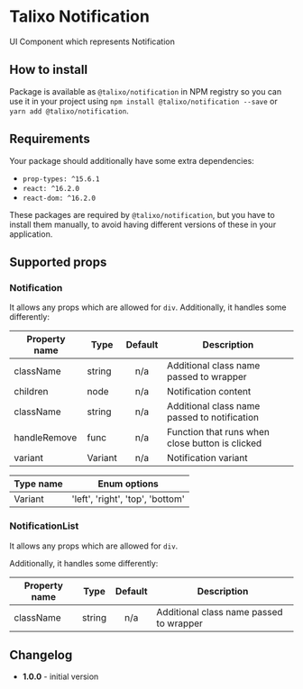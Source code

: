 # Talixo Notification

UI Component which represents Notification

## How to install

Package is available as `@talixo/notification` in NPM registry
so you can use it in your project
using `npm install @talixo/notification --save` or `yarn add @talixo/notification`.

## Requirements

Your package should additionally have some extra dependencies:

- `prop-types: ^15.6.1`
- `react: ^16.2.0`
- `react-dom: ^16.2.0`

These packages are required by `@talixo/notification`, but you have to install them manually,
to avoid having different versions of these in your application.

## Supported props

### Notification

It allows any props which are allowed for `div`. Additionally, it handles some differently:

Property name | Type    | Default | Description
--------------|---------|:-------:|------------------------------------------------
className     | string  | n/a     | Additional class name passed to wrapper
children      | node    | n/a     | Notification content
className     | string  | n/a     | Additional class name passed to notification
handleRemove  | func    | n/a     | Function that runs when close button is clicked
variant       | Variant | n/a     | Notification variant

Type name | Enum options
----------|--------------------------------------
Variant   | 'left', 'right', 'top', 'bottom'

### NotificationList

It allows any props which are allowed for `div`.

Additionally, it handles some differently:

Property name | Type    | Default | Description
--------------|---------|:-------:|------------------------------------------------
className     | string  | n/a     | Additional class name passed to wrapper

## Changelog

- **1.0.0** - initial version
